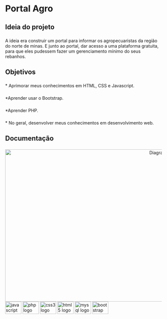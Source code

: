 ###

<h1 align="left">Portal Agro</h1>

###

<h2 align="left">Ideia do projeto</h2>

###

<p align="left">A ideia era construir um portal para informar os agropecuaristas da região do norte de minas. E junto ao portal, dar acesso a uma plataforma gratuita, para que eles pudessem fazer um gerenciamento mínimo do seus rebanhos.</p>

###

<h2 align="left">Objetivos</h2>

###

<p align="left">* Aprimorar meus conhecimentos em HTML, CSS e Javascript.</p>

###

<p align="left">*Aprender usar o Bootstrap.</p>

###

<p align="left">*Aprender PHP.</p>

###

<p align="left">* No geral, desenvolver meus conhecimentos em desenvolvimento web.</p>

###

<h2 align="left">Documentação</h2>

###

<div align="center">
  <img src="https://lh4.googleusercontent.com/M2JeqvpdhJShPsEUuHZtTWt0XzL7jx-sqtxSeDTtzxomCU1fueYkub8Su7d5H7lhMfLrpnl2Qih2_vLxv44F=w1366-h625-rw" height="491" width="1042" alt="Diagrama de classe" />
</div>

<div align="left">
  <img src="https://cdn.jsdelivr.net/gh/devicons/devicon/icons/javascript/javascript-original.svg" height="40" width="52" alt="javascript logo"  />
  <img src="https://cdn.jsdelivr.net/gh/devicons/devicon/icons/php/php-original.svg" height="40" width="52" alt="php logo"  />
  <img src="https://cdn.jsdelivr.net/gh/devicons/devicon/icons/css3/css3-original.svg" height="40" width="52" alt="css3 logo"  />
  <img src="https://cdn.jsdelivr.net/gh/devicons/devicon/icons/html5/html5-original.svg" height="40" width="52" alt="html5 logo"  />
  <img src="https://cdn.jsdelivr.net/gh/devicons/devicon/icons/mysql/mysql-original.svg" height="40" width="52" alt="mysql logo"  />
  <img src="https://cdn.jsdelivr.net/gh/devicons/devicon/icons/bootstrap/bootstrap-original.svg" height="40" width="52" alt="bootstrap logo"  />
</div>

###
